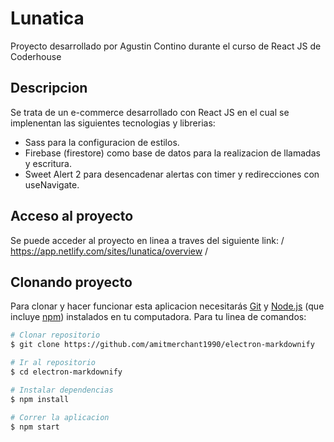 # Lunatica

Proyecto desarrollado por Agustin Contino durante el curso de React JS de Coderhouse

## Descripcion

Se trata de un e-commerce desarrollado con React JS en el cual se implenentan las siguientes tecnologias y librerias:

* Sass para la configuracion de estilos.
* Firebase (firestore) como base de datos para la realizacion de llamadas y escritura.
* Sweet Alert 2 para desencadenar alertas con timer y redirecciones con useNavigate.

## Acceso al proyecto

Se puede acceder al proyecto en linea a traves del siguiente link: /
https://app.netlify.com/sites/lunatica/overview /

## Clonando proyecto

Para clonar y hacer funcionar esta aplicacion necesitarás [Git](https://git-scm.com) y [Node.js](https://nodejs.org/en/download/) (que incluye [npm](http://npmjs.com)) instalados en tu computadora. Para tu linea de comandos:

```bash
# Clonar repositorio
$ git clone https://github.com/amitmerchant1990/electron-markdownify

# Ir al repositorio
$ cd electron-markdownify

# Instalar dependencias
$ npm install

# Correr la aplicacion
$ npm start
```


